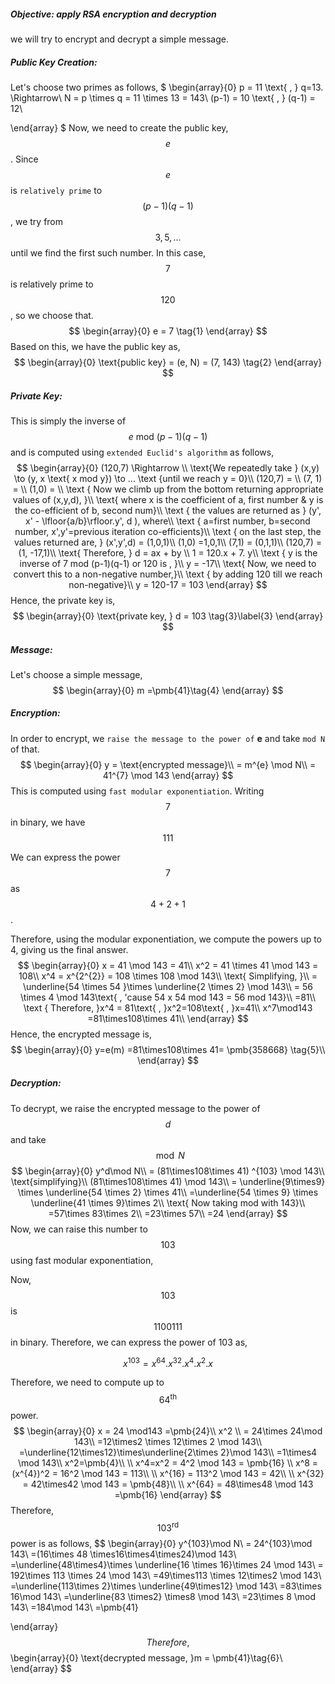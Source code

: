 ##### Objective: apply RSA encryption and decryption

we will try to encrypt and decrypt a simple message.

##### Public Key Creation:

Let's choose two primes as follows,
$
\begin{array}{0}
p = 11 \text{ , } q=13. \Rightarrow\\
N = p \times q = 11 \times 13 = 143\\
(p-1) = 10 \text{ , } (q-1) = 12\\



\end{array}
$
Now, we need to create the public key, $$e$$. Since $$e$$ is `relatively prime` to $$(p-1)(q-1)$$, we try from $$3,5,...$$ until we find the first such number. In this case, $$7$$ is relatively prime to $$120$$, so we choose that.
$$
\begin{array}{0}
e = 7 \tag{1}
\end{array}
$$
Based on this, we have the public key as,
$$
\begin{array}{0}
\text{public key} = (e, N) = (7, 143) \tag{2}
\end{array}
$$

##### Private Key:

This is simply the inverse of $$e \text{ mod }(p-1)(q-1)$$ and is computed using `extended Euclid's algorithm` as follows,
$$
\begin{array}{0}
(120,7) \Rightarrow \\
\text{We repeatedly take } (x,y) \to (y, x \text{ x mod y}) \to ... \text {until we reach y = 0}\\
(120,7) = \\
(7,  1) = \\
(1,0) = \\
\text { Now we climb up from the bottom returning appropriate values of (x,y,d), }\\
\text{ where x is the coefficient of a, first number & y is the co-efficient of b, second num}\\
\text { the values are returned as } (y', x' - \lfloor{a/b}\rfloor.y', d ), where\\
\text { a=first number, b=second number, x',y'=previous iteration co-efficients}\\
\text { on the last step, the values returned are, } (x',y',d) = (1,0,1)\\
(1,0) =1,0,1\\
(7,1) = (0,1,1)\\
(120,7) = (1, -17,1)\\
\text{ Therefore, } d = ax + by \\
1 = 120.x + 7. y\\
\text { y is the inverse of 7 mod (p-1)(q-1) or 120 is , }\\
y = -17\\
\text{ Now, we need to convert this to a non-negative number,}\\
\text { by adding 120 till we reach non-negative}\\
y = 120-17 = 103
\end{array}
$$
Hence, the private key is,
$$
\begin{array}{0}
\text{private key, } d = 103 \tag{3}\label{3}
 \end{array}
$$

##### Message:

Let's choose a simple message,
$$
\begin{array}{0}
m =\pmb{41}\tag{4}
\end{array}
$$

##### Encryption:

In order to encrypt, we `raise the message to the power of` **e** and take `mod N` of that.
$$
\begin{array}{0}
y = \text{encrypted message}\\
= m^{e} \mod N\\
= 41^{7} \mod 143 
\end{array}
$$
This is computed using `fast modular exponentiation`. Writing $$7$$ in binary, we have $$111$$

We can express the power $$7$$ as $$4 + 2 + 1$$.

Therefore, using the modular exponentiation, we compute the powers up to 4, giving us the final answer.
$$
\begin{array}{0}
x = 41 \mod 143 = 41\\
x^2 = 41 \times 41 \mod 143 = 108\\
x^4 = x^{2^{2}} = 108 \times 108 \mod 143\\
\text{ Simplifying, }\\
= \underline{54 \times 54 }\times \underline{2 \times 2} \mod 143\\
= 56 \times 4 \mod 143\text{ , 'cause 54 x 54 mod 143 = 56 mod 143}\\
=81\\
\text { Therefore, }x^4 = 81\text{ , }x^2=108\text{ , }x=41\\
x^7\mod143 =81\times108\times 41\\
\end{array}
$$
Hence, the encrypted message is,
$$
\begin{array}{0}
y=e(m) =81\times108\times 41= \pmb{358668}   \tag{5}\\
\end{array}
$$


##### Decryption:

To decrypt, we raise the encrypted message to the power of $$d$$ and take $$\mod N$$
$$
\begin{array}{0}
y^d\mod N\\
= (81\times108\times 41) ^{103} \mod 143\\
\text{simplifying}\\
 (81\times108\times 41)  \mod 143\\
 = \underline{9\times9} \times \underline{54 \times 2} \times 41\\
=\underline{54 \times 9} \times \underline{41 \times 9}\times 2\\
\text{ Now taking mod with 143}\\
=57\times 83\times 2\\
=23\times 57\\
=24
\end{array}
$$
Now, we can raise this number to $$103$$ using fast modular exponentiation,

Now, $$103$$ is $$1100111$$ in binary. Therefore, we can express the power of 103 as,

$$x^{103} = x^{64} . x^{32} .x^{4} . x^{2} . x$$

Therefore, we need to compute up to $$64^\text{th}$$ power.
$$
\begin{array}{0}
x = 24 \mod143 =\pmb{24}\\
x^2 \\
= 24\times 24\mod 143\\
=12\times2 \times 12\times 2 \mod 143\\
=\underline{12\times12}\times\underline{2\times 2}\mod 143\\
=1\times4 \mod 143\\
x^2=\pmb{4}\\
\\
x^4=x^2 = 4^2 \mod 143 = \pmb{16}
\\
x^8  = (x^{4})^2 = 16^2 \mod 143 = 113\\
\\
x^{16} = 113^2 \mod 143 = 42\\
\\
x^{32} = 42\times42 \mod 143 = \pmb{48}\\
\\
x^{64} = 48\times48 \mod 143 =\pmb{16}
\end{array}
$$
Therefore, $$103^\text{rd}$$ power is as follows,
$$
\begin{array}{0}
y^{103}\mod N\\
= 24^{103}\mod 143\\
=(16\times 48 \times16\times4\times24)\mod 143\\
=\underline{48\times4}\times \underline{16 \times 16}\times 24 \mod 143\\
= 192\times 113 \times 24 \mod 143\\
=49\times113 \times 12\times2 \mod 143\\
=\underline{113\times 2}\times \underline{49\times12} \mod 143\\
=83\times 16\mod 143\\
=\underline{83 \times2} \times8 \mod 143\\
=23\times 8 \mod 143\\
=184\mod 143\\
=\pmb{41}

\end{array}
$$
Therefore,
$$
\begin{array}{0}
\text{decrypted message, }m = \pmb{41}\tag{6}\\
\end{array}
$$


